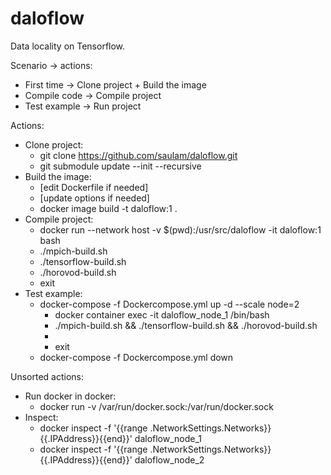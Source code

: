 # daloflow
Data locality on Tensorflow.


Scenario -> actions:
* First time   -> Clone project + Build the image
* Compile code -> Compile project
* Test example -> Run project


Actions:
* Clone project:
  * git clone https://github.com/saulam/daloflow.git
  * git submodule update --init --recursive
* Build the image:
  * [edit Dockerfile if needed]
  * [update options if needed]
  * docker image build -t daloflow:1 .
* Compile project:
  * docker run --network host -v $(pwd):/usr/src/daloflow -it daloflow:1 bash
  * ./mpich-build.sh		
  * ./tensorflow-build.sh
  * ./horovod-build.sh	
  * exit
* Test example:
  * docker-compose -f Dockercompose.yml up -d --scale node=2
    * docker container exec -it daloflow_node_1 /bin/bash
    * ./mpich-build.sh && ./tensorflow-build.sh && ./horovod-build.sh	
    * <work session>
    * exit
  * docker-compose -f Dockercompose.yml down


Unsorted actions:
* Run docker in docker:
  * docker run -v /var/run/docker.sock:/var/run/docker.sock <other options>
* Inspect:
  * docker inspect -f '{{range .NetworkSettings.Networks}}{{.IPAddress}}{{end}}' daloflow_node_1
  * docker inspect -f '{{range .NetworkSettings.Networks}}{{.IPAddress}}{{end}}' daloflow_node_2

